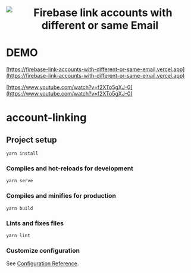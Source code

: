 <h1 align="center">
   <img alt="Firebase link accounts with different or same Email" src="https://lh6.googleusercontent.com/VOrWfVA1w965JcPUbkiXZFSp3ZMl_97kcCO64xjAvUOiQXgvDXZY83pv5kVOqYMxId_X4qODI0tR6g=w1024-h271"/>
</h1>

# DEMO

[https://firebase-link-accounts-with-different-or-same-email.vercel.app](https://firebase-link-accounts-with-different-or-same-email.vercel.app)

[https://www.youtube.com/watch?v=f2XTo5gXJ-0](https://www.youtube.com/watch?v=f2XTo5gXJ-0)



# account-linking

## Project setup
```
yarn install
```

### Compiles and hot-reloads for development
```
yarn serve
```

### Compiles and minifies for production
```
yarn build
```

### Lints and fixes files
```
yarn lint
```

### Customize configuration
See [Configuration Reference](https://cli.vuejs.org/config/).
